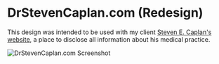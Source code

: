 # DrStevenCaplan.com (Redesign)

This design was intended to be used with my client <a href="http://drstevencaplan.com">Steven E. Caplan's website</a>, a place to disclose all information about his medical practice.

![DrStevenCaplan.com Screenshot](http://i.imgur.com/IYDUUTq.png?1)